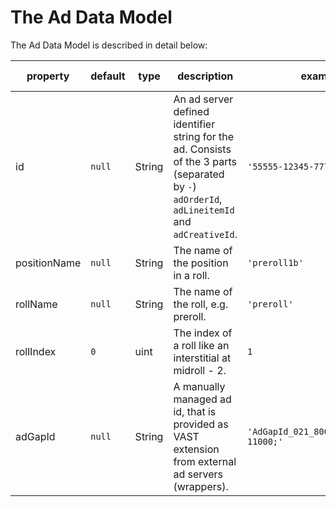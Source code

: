 # The Ad Data Model
The Ad Data Model is described in detail below:

| property | default | type | description | example | possible values |
| -------- | ------- | ---- | ----------- | ------- | --------------- |
| id | `null` | String | An ad server defined identifier string for the ad. Consists of the 3 parts (separated by `-`) `adOrderId`, `adLineitemId` and `adCreativeId`. | `'55555-12345-77777'` ||
| positionName | `null` | String | The name of the position in a roll. | `'preroll1b'` ||
| rollName | `null` | String | The name of the roll, e.g. preroll. | `'preroll'` ||
| rollIndex | `0` | uint | The index of a roll like an interstitial at midroll - 2. | `1` ||
| adGapId | `null` | String | A manually managed ad id, that is provided as VAST extension from external ad servers (wrappers). | `'AdGapId_021_800009_16439001-11000;'` ||

